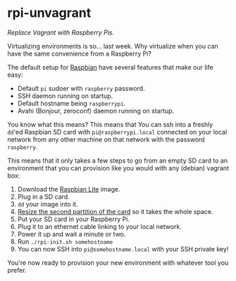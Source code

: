 # rpi-unvagrant

*Replace Vagrant with Raspberry Pis.*

Virtualizing environments is so... last week. Why virtualize when you can have the same convenience
from a Raspberry Pi?

The default setup for [Raspbian][raspbian] have several features that make our life easy:

* Default `pi` sudoer with `raspberry` password.
* SSH daemon running on startup.
* Default hostname being `raspberrypi`.
* Avahi (Bonjour, zeroconf) daemon running on startup.

You know what this means? This means that You can ssh into a freshly `dd`'ed Raspbian SD card with
`pi@raspberrypi.local` connected on your local network from any other machine on that network with
the password `raspberry`.

This means that it only takes a few steps to go from an empty SD card to an environment that you
can provision like you would with any (debian) vagrant box:

1. Download the [Raspbian Lite][raspbian] image.
1. Plug in a SD card.
1. `dd` your image into it.
1. [Resize the second partition of the card][resize-partition] so it takes the whole space.
1. Put your SD card in your Raspberry Pi.
1. Plug it to an ethernet cable linking to your local network.
1. Power it up and wait a minute or two.
1. Run `./rpi-init.sh somehostname`
1. You can now SSH into `pi@somehostname.local` with your SSH private key!

You're now ready to provision your new environment with whatever tool you prefer.

[resize-partition]: http://positon.org/resize-an-ext3-ext4-partition
[raspbian]: https://www.raspberrypi.org/downloads/raspbian/
